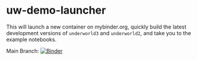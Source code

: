 # uw-demo-launcher

This will launch a new container on mybinder.org, quickly build
the latest development versions of `underworld3` and `underworld2`, and take you to
the example notebooks.

Main Branch: [![Binder](https://mybinder.org/badge_logo.svg)](https://mybinder.org/v2/gh/underworld-community/uw-demo-launcher/HEAD?labpath=underworld3%2Fdocs%2Fuser%2FNotebooks%2FNotebook_Index.ipynb)
